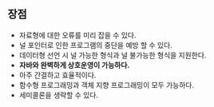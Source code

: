 ## 장점

- 자료형에 대한 오류를 미리 잡을 수 있다.
- 널 포인터로 인한 프로그램의 중단을 예방 할 수 있다.
- 데이터형 선언 시 널 가능한 형식과 널 불가능한 형식을 지원한다.
- **자바와 완벽하게 상호운영이 가능하다.**
- 아주 간결하고 효율적이다.
- 함수형 프로그래밍과 객체 지향 프로그래밍이 모두 가능하다.
- 세미콜론을 생략할 수 있다.
